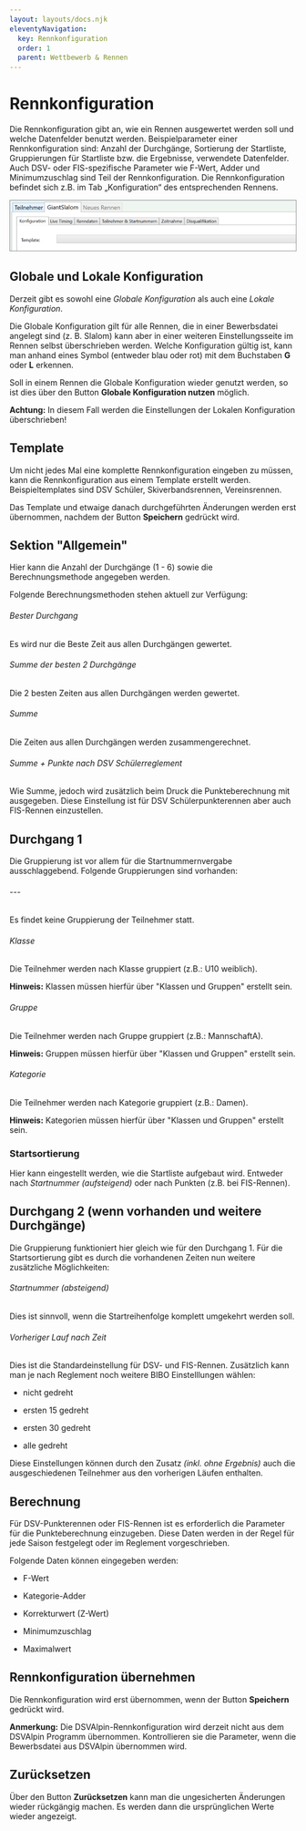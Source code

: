 ```yaml
---
layout: layouts/docs.njk
eleventyNavigation:
  key: Rennkonfiguration
  order: 1
  parent: Wettbewerb & Rennen
---
```


# Rennkonfiguration

Die Rennkonfiguration gibt an, wie ein Rennen ausgewertet werden soll und welche Datenfelder benutzt werden. Beispielparameter einer Rennkonfiguration sind: Anzahl der Durchgänge, Sortierung der Startliste, Gruppierungen für Startliste bzw. die Ergebnisse, verwendete Datenfelder. Auch DSV- oder FIS-spezifische Parameter wie F-Wert, Adder und Minimumzuschlag sind Teil der Rennkonfiguration.
Die Rennkonfiguration befindet sich z.B. im Tab „Konfiguration“ des entsprechenden Rennens.

![Rennkonfiguration](../../assets/images/de/wettbewerb_rennen_bild1.png)

## Globale und Lokale Konfiguration

Derzeit gibt es sowohl eine *Globale Konfiguration* als auch eine *Lokale Konfiguration*. 

Die Globale Konfiguration gilt für alle Rennen, die in einer Bewerbsdatei angelegt sind (z. B. Slalom) kann aber in einer weiteren Einstellungsseite im Rennen selbst überschrieben werden. Welche Konfiguration gültig ist, kann man anhand eines Symbol (entweder blau oder rot) mit dem Buchstaben **G** oder **L** erkennen. 

Soll in einem Rennen die Globale Konfiguration wieder genutzt werden, so ist dies über den Button **Globale Konfiguration nutzen** möglich. 

**Achtung:** In diesem  Fall werden die Einstellungen der Lokalen Konfiguration überschrieben!

## Template

Um nicht jedes Mal eine komplette Rennkonfiguration eingeben zu müssen, kann die Rennkonfiguration aus einem Template erstellt werden. Beispieltemplates sind DSV Schüler, Skiverbandsrennen, Vereinsrennen.

Das Template und etwaige danach durchgeführten Änderungen werden erst übernommen, nachdem der Button **Speichern** gedrückt wird. 

## Sektion "Allgemein"

Hier kann die Anzahl der Durchgänge (1 - 6) sowie die Berechnungsmethode angegeben werden. 

Folgende Berechnungsmethoden stehen aktuell zur Verfügung: 

###### Bester Durchgang

Es wird nur die Beste Zeit aus allen Durchgängen gewertet.

###### Summe der besten 2 Durchgänge

Die 2 besten Zeiten aus allen Durchgängen werden gewertet.

###### Summe

Die Zeiten aus allen Durchgängen werden zusammengerechnet.

###### Summe + Punkte nach DSV Schülerreglement

Wie Summe, jedoch wird zusätzlich beim Druck die Punkteberechnung mit ausgegeben. Diese Einstellung ist für DSV Schülerpunkterennen aber auch FIS-Rennen einzustellen.

## Durchgang 1 

Die Gruppierung ist vor allem für die Startnummernvergabe ausschlaggebend. Folgende Gruppierungen sind vorhanden:

###### ---

Es findet keine Gruppierung der Teilnehmer statt. 

###### Klasse

Die Teilnehmer werden nach Klasse gruppiert (z.B.: U10 weiblich).

**Hinweis:** Klassen müssen hierfür über "Klassen und Gruppen" erstellt sein.

###### Gruppe

Die Teilnehmer werden nach Gruppe gruppiert (z.B.: MannschaftA).

**Hinweis:** Gruppen müssen hierfür über "Klassen und Gruppen" erstellt sein.

###### Kategorie

Die Teilnehmer werden nach Kategorie gruppiert (z.B.: Damen).

**Hinweis:** Kategorien müssen hierfür über "Klassen und Gruppen" erstellt sein. 

### Startsortierung

Hier kann eingestellt werden, wie die Startliste aufgebaut wird. Entweder nach *Startnummer (aufsteigend)* oder nach Punkten (z.B. bei FIS-Rennen).

## Durchgang 2 (wenn vorhanden und weitere Durchgänge)

Die Gruppierung funktioniert hier gleich wie für den Durchgang 1. Für die Startsortierung gibt es durch die vorhandenen Zeiten nun weitere zusätzliche Möglichkeiten:

###### Startnummer (absteigend)

Dies ist sinnvoll, wenn die Startreihenfolge komplett umgekehrt werden soll. 

###### Vorheriger Lauf nach Zeit

Dies ist die Standardeinstellung für DSV- und FIS-Rennen. Zusätzlich kann man je nach Reglement noch weitere BIBO Einstelllungen wählen:

- nicht gedreht

- ersten 15 gedreht

- ersten 30 gedreht

- alle gedreht

Diese Einstellungen können durch den Zusatz *(inkl. ohne Ergebnis)* auch die ausgeschiedenen Teilnehmer aus den vorherigen Läufen enthalten.

## Berechnung

Für DSV-Punkterennen oder FIS-Rennen ist es erforderlich die Parameter für die Punkteberechnung einzugeben. Diese Daten werden in der Regel für jede Saison festgelegt oder im Reglement vorgeschrieben. 

Folgende Daten können eingegeben werden: 

- F-Wert

- Kategorie-Adder

- Korrekturwert (Z-Wert)

- Minimumzuschlag

- Maximalwert

## Rennkonfiguration übernehmen

Die Rennkonfiguration wird erst übernommen, wenn der Button **Speichern** gedrückt wird.

**Anmerkung:** Die DSVAlpin-Rennkonfiguration wird derzeit nicht aus dem DSVAlpin Programm übernommen. Kontrollieren sie die Parameter, wenn die Bewerbsdatei aus DSVAlpin übernommen wird.

## Zurücksetzen

Über den Button **Zurücksetzen** kann man die ungesicherten Änderungen wieder rückgängig machen. Es werden dann die ursprünglichen Werte wieder angezeigt. 